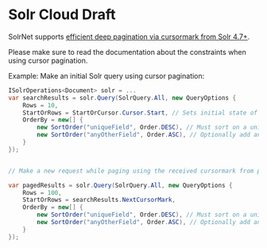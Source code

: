 # Solr Cloud Draft

SolrNet supports [efficient deep pagination via cursormark from Solr 4.7+](https://cwiki.apache.org/confluence/display/solr/Pagination+of+Results#PaginationofResults-FetchingALargeNumberofSortedResults:Cursors).

Please make sure to read the documentation about the constraints when using cursor pagination.

Example: Make an initial Solr query using cursor pagination:

```c#
ISolrOperations<Document> solr = ...
var searchResults = solr.Query(SolrQuery.All, new QueryOptions {
    Rows = 10,
    StartOrRows = StartOrCursor.Cursor.Start, // Sets initial state of the cursormark
    OrderBy = new[] {
        new SortOrder("uniqueField", Order.DESC), // Must sort on a unique field
        new SortOrder("anyOtherField", Order.ASC), // Optionally add any other fields for sorting
    }
});


// Make a new request while paging using the received cursormark from previous request

var pagedResults = solr.Query(SolrQuery.All, new QueryOptions {
    Rows = 100,
    StartOrRows = searchResults.NextCursorMark,
    OrderBy = new[] {
        new SortOrder("uniqueField", Order.DESC), // Must sort on a unique field
        new SortOrder("anyOtherField", Order.ASC), // Optionally add any other fields for sorting
    }
});

```
